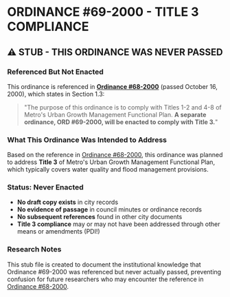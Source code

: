 # ORDINANCE #69-2000 - TITLE 3 COMPLIANCE

## ⚠️ **STUB - THIS ORDINANCE WAS NEVER PASSED**

### Referenced But Not Enacted

This ordinance is referenced in **[Ordinance #68-2000](../ordinances/2000-Ord-68-2000-Metro-Compliance.md)** (passed October 16, 2000), which states in Section 1.3:

> "The purpose of this ordinance is to comply with Titles 1-2 and 4-8 of Metro's Urban Growth Management Functional Plan. **A separate ordinance, ORD #69-2000, will be enacted to comply with Title 3.**"

### What This Ordinance Was Intended to Address

Based on the reference in [Ordinance #68-2000](../ordinances/2000-Ord-68-2000-Metro-Compliance.md), this ordinance was planned to address **Title 3** of Metro's Urban Growth Management Functional Plan, which typically covers water quality and flood management provisions.

### Status: Never Enacted

- **No draft copy exists** in city records
- **No evidence of passage** in council minutes or ordinance records
- **No subsequent references** found in other city documents
- **Title 3 compliance** may or may not have been addressed through other means or amendments (PDI!)

### Research Notes

This stub file is created to document the institutional knowledge that Ordinance #69-2000 was referenced but never actually passed, preventing confusion for future researchers who may encounter the reference in [Ordinance #68-2000](../ordinances/2000-Ord-68-2000-Metro-Compliance.md).
